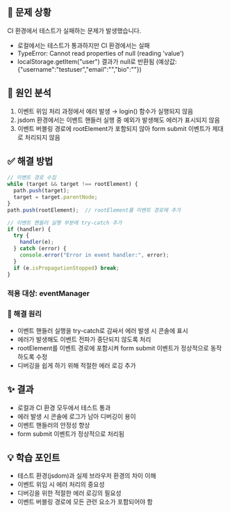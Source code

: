 ## 🚨 문제 상황  
CI 환경에서 테스트가 실패하는 문제가 발생했습니다.  
* 로컬에서는 테스트가 통과하지만 CI 환경에서는 실패  
* TypeError: Cannot read properties of null (reading 'value')  
* localStorage.getItem("user") 결과가 null로 반환됨 (예상값: {"username":"testuser","email":"","bio":""})  
## 🔎 원인 분석  
1. 이벤트 위임 처리 과정에서 에러 발생 → login() 함수가 실행되지 않음  
1. jsdom 환경에서는 이벤트 핸들러 실행 중 예외가 발생해도 에러가 표시되지 않음  
1. 이벤트 버블링 경로에 rootElement가 포함되지 않아 form submit 이벤트가 제대로 처리되지 않음  
## ✅ 해결 방법  
```javascript  
// 이벤트 경로 수집
while (target && target !== rootElement) {
  path.push(target);
  target = target.parentNode;
}
path.push(rootElement);  // rootElement를 이벤트 경로에 추가

// 이벤트 핸들러 실행 부분에 try-catch 추가
if (handler) {
  try {
    handler(e);
  } catch (error) {
    console.error("Error in event handler:", error);
  }
  if (e.isPropagationStopped) break;
}  
```  
### 적용 대상: eventManager  
### 🔧 해결 원리  
* 이벤트 핸들러 실행을 try-catch로 감싸서 에러 발생 시 콘솔에 표시  
* 에러가 발생해도 이벤트 전파가 중단되지 않도록 처리  
* rootElement를 이벤트 경로에 포함시켜 form submit 이벤트가 정상적으로 동작하도록 수정  
* 디버깅을 쉽게 하기 위해 적절한 에러 로깅 추가  
## ✨ 결과  
* 로컬과 CI 환경 모두에서 테스트 통과  
* 에러 발생 시 콘솔에 로그가 남아 디버깅이 용이  
* 이벤트 핸들러의 안정성 향상  
* form submit 이벤트가 정상적으로 처리됨  
## 💡 학습 포인트  
* 테스트 환경(jsdom)과 실제 브라우저 환경의 차이 이해  
* 이벤트 위임 시 에러 처리의 중요성  
* 디버깅을 위한 적절한 에러 로깅의 필요성  
* 이벤트 버블링 경로에 모든 관련 요소가 포함되어야 함  
